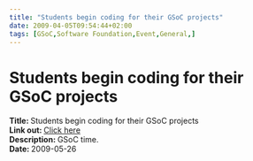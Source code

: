 ```yaml
---
title: "Students begin coding for their GSoC projects"
date: 2009-04-05T09:54:44+02:00
tags: [GSoC,Software Foundation,Event,General,]
---
```


# Students begin coding for their GSoC projects


<strong>Title: </strong> Students begin coding for their GSoC projects<br /><strong>Link out: </strong><a 
href="http://wiki.apache.org/general/SummerOfCodeMentor" target="_blanck">Click here</a><br /><strong>Description: 
</strong>GSoC time.<br /><strong>Date: </strong>2009-05-26<br />
